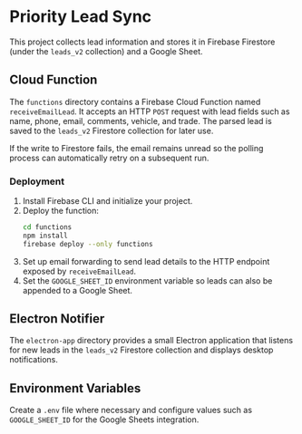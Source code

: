 # Priority Lead Sync

This project collects lead information and stores it in Firebase Firestore (under the `leads_v2` collection) and a Google Sheet.

## Cloud Function

The `functions` directory contains a Firebase Cloud Function named `receiveEmailLead`. It accepts an HTTP `POST` request with lead fields such as name, phone, email, comments, vehicle, and trade. The parsed lead is saved to the `leads_v2` Firestore collection for later use.

If the write to Firestore fails, the email remains unread so the polling process can automatically retry on a subsequent run.

### Deployment

1. Install Firebase CLI and initialize your project.
2. Deploy the function:
   ```bash
   cd functions
   npm install
   firebase deploy --only functions
   ```
3. Set up email forwarding to send lead details to the HTTP endpoint exposed by `receiveEmailLead`.
4. Set the `GOOGLE_SHEET_ID` environment variable so leads can also be appended to a Google Sheet.

## Electron Notifier

The `electron-app` directory provides a small Electron application that listens for new leads in the `leads_v2` Firestore collection and displays desktop notifications.

## Environment Variables

Create a `.env` file where necessary and configure values such as `GOOGLE_SHEET_ID` for the Google Sheets integration.

